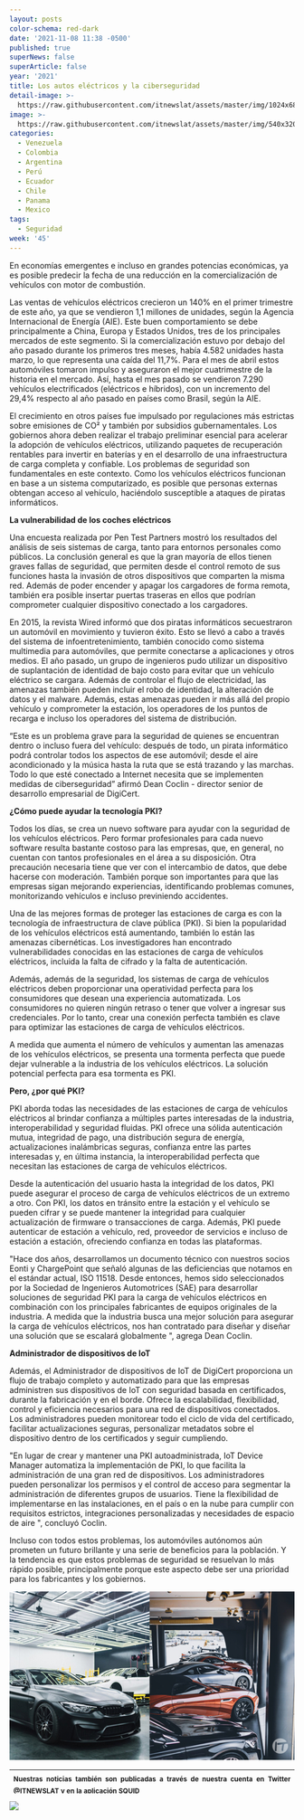 ```yaml
---
layout: posts
color-schema: red-dark
date: '2021-11-08 11:38 -0500'
published: true
superNews: false
superArticle: false
year: '2021'
title: Los autos eléctricos y la ciberseguridad
detail-image: >-
  https://raw.githubusercontent.com/itnewslat/assets/master/img/1024x680/carros-g.jpg
image: >-
  https://raw.githubusercontent.com/itnewslat/assets/master/img/540x320/carros-p.jpg
categories:
  - Venezuela
  - Colombia
  - Argentina
  - Perú
  - Ecuador
  - Chile
  - Panama
  - Mexico
tags:
  - Seguridad
week: '45'
---
```

En economías emergentes e incluso en grandes potencias económicas, ya es posible predecir la fecha de una reducción en la comercialización de vehículos con motor de combustión.
 
Las ventas de vehículos eléctricos crecieron un 140% en el primer trimestre de este año, ya que se vendieron 1,1 millones de unidades, según la Agencia Internacional de Energía (AIE). Este buen comportamiento se debe principalmente a China, Europa y Estados Unidos, tres de los principales mercados de este segmento. Si la comercialización estuvo por debajo del año pasado durante los primeros tres meses, había 4.582 unidades hasta marzo, lo que representa una caída del 11,7%. Para el mes de abril estos automóviles tomaron impulso y aseguraron el mejor cuatrimestre de la historia en el mercado. Así, hasta el mes pasado se vendieron 7.290 vehículos electrificados (eléctricos e híbridos), con un incremento del 29,4% respecto al año pasado en países como Brasil, según la AIE.
 
El crecimiento en otros países fue impulsado por regulaciones más estrictas sobre emisiones de CO² y también por subsidios gubernamentales. Los gobiernos ahora deben realizar el trabajo preliminar esencial para acelerar la adopción de vehículos eléctricos, utilizando paquetes de recuperación rentables para invertir en baterías y en el desarrollo de una infraestructura de carga completa y confiable. Los problemas de seguridad son fundamentales en este contexto. Como los vehículos eléctricos funcionan en base a un sistema computarizado, es posible que personas externas obtengan acceso al vehículo, haciéndolo susceptible a ataques de piratas informáticos.
 
**La vulnerabilidad de los coches eléctricos**
 
Una encuesta realizada por Pen Test Partners mostró los resultados del análisis de seis sistemas de carga, tanto para entornos personales como públicos. La conclusión general es que la gran mayoría de ellos tienen graves fallas de seguridad, que permiten desde el control remoto de sus funciones hasta la invasión de otros dispositivos que comparten la misma red. Además de poder encender y apagar los cargadores de forma remota, también era posible insertar puertas traseras en ellos que podrían comprometer cualquier dispositivo conectado a los cargadores.
 
En 2015, la revista Wired informó que dos piratas informáticos secuestraron un automóvil en movimiento y tuvieron éxito. Esto se llevó a cabo a través del sistema de infoentretenimiento, también conocido como sistema multimedia para automóviles, que permite conectarse a aplicaciones y otros medios. El año pasado, un grupo de ingenieros pudo utilizar un dispositivo de suplantación de identidad de bajo costo para evitar que un vehículo eléctrico se cargara. Además de controlar el flujo de electricidad, las amenazas también pueden incluir el robo de identidad, la alteración de datos y el malware. Además, estas amenazas pueden ir más allá del propio vehículo y comprometer la estación, los operadores de los puntos de recarga e incluso los operadores del sistema de distribución.
 
“Este es un problema grave para la seguridad de quienes se encuentran dentro o incluso fuera del vehículo: después de todo, un pirata informático podrá controlar todos los aspectos de ese automóvil; desde el aire acondicionado y la música hasta la ruta que se está trazando y las marchas. Todo lo que esté conectado a Internet necesita que se implementen medidas de ciberseguridad” afirmó Dean Coclin - director senior de desarrollo empresarial de DigiCert.
 
**¿Cómo puede ayudar la tecnología PKI?**
 
Todos los días, se crea un nuevo software para ayudar con la seguridad de los vehículos eléctricos. Pero formar profesionales para cada nuevo software resulta bastante costoso para las empresas, que, en general, no cuentan con tantos profesionales en el área a su disposición. Otra precaución necesaria tiene que ver con el intercambio de datos, que debe hacerse con moderación. También porque son importantes para que las empresas sigan mejorando experiencias, identificando problemas comunes, monitorizando vehículos e incluso previniendo accidentes.
 
Una de las mejores formas de proteger las estaciones de carga es con la tecnología de infraestructura de clave pública (PKI). Si bien la popularidad de los vehículos eléctricos está aumentando, también lo están las amenazas cibernéticas. Los investigadores han encontrado vulnerabilidades conocidas en las estaciones de carga de vehículos eléctricos, incluida la falta de cifrado y la falta de autenticación.
 
Además, además de la seguridad, los sistemas de carga de vehículos eléctricos deben proporcionar una operatividad perfecta para los consumidores que desean una experiencia automatizada. Los consumidores no quieren ningún retraso o tener que volver a ingresar sus credenciales. Por lo tanto, crear una conexión perfecta también es clave para optimizar las estaciones de carga de vehículos eléctricos.
 
A medida que aumenta el número de vehículos y aumentan las amenazas de los vehículos eléctricos, se presenta una tormenta perfecta que puede dejar vulnerable a la industria de los vehículos eléctricos. La solución potencial perfecta para esa tormenta es PKI.

**Pero, ¿por qué PKI?**
 
PKI aborda todas las necesidades de las estaciones de carga de vehículos eléctricos al brindar confianza a múltiples partes interesadas de la industria, interoperabilidad y seguridad fluidas. PKI ofrece una sólida autenticación mutua, integridad de pago, una distribución segura de energía, actualizaciones inalámbricas seguras, confianza entre las partes interesadas y, en última instancia, la interoperabilidad perfecta que necesitan las estaciones de carga de vehículos eléctricos.
 
Desde la autenticación del usuario hasta la integridad de los datos, PKI puede asegurar el proceso de carga de vehículos eléctricos de un extremo a otro. Con PKI, los datos en tránsito entre la estación y el vehículo se pueden cifrar y se puede mantener la integridad para cualquier actualización de firmware o transacciones de carga. Además, PKI puede autenticar de estación a vehículo, red, proveedor de servicios e incluso de estación a estación, ofreciendo confianza en todas las plataformas.
 
"Hace dos años, desarrollamos un documento técnico con nuestros socios Eonti y ChargePoint que señaló algunas de las deficiencias que notamos en el estándar actual, ISO 11518. Desde entonces, hemos sido seleccionados por la Sociedad de Ingenieros Automotrices (SAE) para desarrollar soluciones de seguridad PKI para la carga de vehículos eléctricos en combinación con los principales fabricantes de equipos originales de la industria. A medida que la industria busca una mejor solución para asegurar la carga de vehículos eléctricos, nos han contratado para diseñar y diseñar una solución que se escalará globalmente ", agrega Dean Coclin.
 
**Administrador de dispositivos de IoT**
 
Además, el Administrador de dispositivos de IoT de DigiCert proporciona un flujo de trabajo completo y automatizado para que las empresas administren sus dispositivos de IoT con seguridad basada en certificados, durante la fabricación y en el borde. Ofrece la escalabilidad, flexibilidad, control y eficiencia necesarios para una red de dispositivos conectados. Los administradores pueden monitorear todo el ciclo de vida del certificado, facilitar actualizaciones seguras, personalizar metadatos sobre el dispositivo dentro de los certificados y seguir cumpliendo.
 
"En lugar de crear y mantener una PKI autoadministrada, IoT Device Manager automatiza la implementación de PKI, lo que facilita la administración de una gran red de dispositivos. Los administradores pueden personalizar los permisos y el control de acceso para segmentar la administración de diferentes grupos de usuarios. Tiene la flexibilidad de implementarse en las instalaciones, en el país o en la nube para cumplir con requisitos estrictos, integraciones personalizadas y necesidades de espacio de aire ", concluyó Coclin.
 
Incluso con todos estos problemas, los automóviles autónomos aún prometen un futuro brillante y una serie de beneficios para la población. Y la tendencia es que estos problemas de seguridad se resuelvan lo más rápido posible, principalmente porque este aspecto debe ser una prioridad para los fabricantes y los gobiernos.

![](https://raw.githubusercontent.com/itnewslat/assets/master/img/540x320/carros-p.jpg)

<table style="height: 42px;" width="569">
<tbody>
<tr>
<td style="text-align: justify;"><sub><strong>Nuestras noticias también son publicadas a través de nuestra cuenta en Twitter <a href="https://twitter.com/itnewslat?lang=es">@ITNEWSLAT</a> y en la aplicación <a href="https://squidapp.co/en/">SQUID</a></strong></sub></td>
</tr>
</tbody>
</table>

<img src="https://tracker.metricool.com/c3po.jpg?hash=56f88a41e39ab42c063cc51676587a04"/>